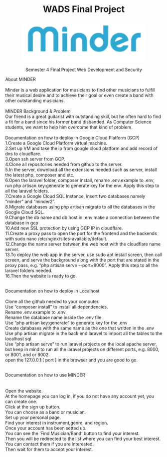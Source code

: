 <h1 align="center">
WADS Final Project
</h1>


<p align="center"><img src="public/assets/logo1.png" width="400"></p>

<p align="center">
Semester 4 Final Project Web Development and Security
</p>

About MINDER<br/><br/>
Minder is a web application for musicians to find other musicians to fulfill their musical desire and to achieve their goal or even create a band with other outstanding musicians. <br/><br/>
MINDER Background & Problem<br/>
Our friend is a great guitarist with outstanding skill, but he often hard to find a fit for a band since his former band disbanded. As Computer Science students, we want to help him overcome that kind of problem.<br/><br/>
Documentation on how to deploy in Google Cloud Platform (GCP)<br/>
1.Create a Google Cloud Platform virtual machine.<br/>
2.Set up VM and take the ip from google cloud platform and add record of dns to cloudflare. <br/>
3.Open ssh server from GCP. <br/>
4.Clone all repositories needed from github to the server. <br/>
5.In the server, download all the extensions needed such as server, install the latest php, composer and etc.<br/>
6.Open the laravel folder, composer install, rename .env.example to .env, run php artisan key:generate to generate key for the env. Apply this step to all the laravel folders.<br/>
7.Create a Google Cloud SQL Instance, insert two databases namely “minder” and “minder2”.<br/>
8.Migrate databases using php artisan migrate to all the databases in the Google Cloud SQL.<br/>
9.Change the db name and db host in .env make a connection between the database in gcp <br/>
10.Add new SSL protection by using GCP IP in cloudflare.<br/>
11.Create a proxy pass to open the port for the frontend and the backends with sudo nano /etc/nginx/sites-available/default.<br/>
12.Change the name server between the web host with the cloudflare name server.<br/>
13.To deploy the web app in the server, use sudo  apt install screen, then call screen, and serve the background along with the port that are stated in the proxy pass, e.g. “php artisan serve --port=8000”. Apply this step to all the laravel folders needed.<br/>
16.Then the website is ready to go.<br/><br/>

Documentation on how to deploy in Localhost<br/><br/>
Clone all the github needed to your computer.<br/>
Use “composer install” to install all dependencies.<br/>
Rename .env.example to .env<br/>
Rename the database name inside the .env file<br/>
Use “php artisan key:generate” to generate key for the .env<br/>
Create databases with the same name as the one that written in the .env<br/>
Use php artisan migrate in the back end laravel to import all the tables to the localhost sql<br/>
Use “php artisan serve” to run laravel projects on the local apache server, but keep in mind to run all the laravel projects on different ports, e.g. 8000, or 8001, and or 8002.<br/>
open the 127.0.0.1:[ port ] in the browser and you are good to go. <br/><br/>

Documentation on how to use MINDER<br/><br/><br/>
Open the website.<br/>
At the homepage you can log in, if you do not have any account yet, you can create one.<br/>
Click at the sign up button.<br/>
You can choose as a band or musician.<br/>
Set up your personal page.<br/>
Find your interest in instrument,genre, and region.<br/>
Once your account has been setted up.<br/>
You can see the ‘Find Musician/Band’ button to find your interest.<br/>
Then you will be redirected to the list where you can find your best interest.<br/>
You can contact them if you are interested.<br/>
Then wait for them to accept your interest.<br/>

